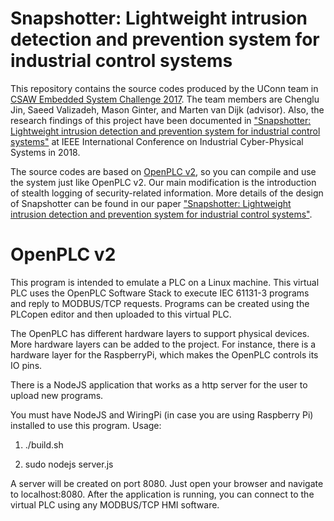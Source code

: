 # Snapshotter: Lightweight intrusion detection and prevention system for industrial control systems

This repository contains the source codes produced by the UConn team in [CSAW Embedded System Challenge 2017](https://github.com/momalab/csaw_esc_2017). The team members are Chenglu Jin, Saeed Valizadeh, Mason Ginter, and Marten van Dijk (advisor). Also, the research findings of this project have been documented in ["Snapshotter: Lightweight intrusion detection and prevention system for industrial control systems"](https://ieeexplore.ieee.org/abstract/document/8390813) at IEEE International Conference on Industrial Cyber-Physical Systems in 2018.

The source codes are based on [OpenPLC v2](https://github.com/thiagoralves/OpenPLC_v2), so you can compile and use the system just like OpenPLC v2. Our main modification is the introduction of stealth logging of security-related information. More details of the design of Snapshotter can be found in our paper ["Snapshotter: Lightweight intrusion detection and prevention system for industrial control systems"](https://ieeexplore.ieee.org/abstract/document/8390813). 

# OpenPLC v2
This program is intended to emulate a PLC on a Linux machine. This virtual PLC uses the OpenPLC Software Stack to execute IEC 61131-3 programs and reply to MODBUS/TCP requests. Programs can be created using the PLCopen editor and then uploaded to this virtual PLC.

The OpenPLC has different hardware layers to support physical devices. More hardware layers can be added to the project. For instance, there is a hardware layer for the RaspberryPi, which makes the OpenPLC controls its IO pins. 

There is a NodeJS application that works as a http server for the user to upload new programs.

You must have NodeJS and WiringPi (in case you are using Raspberry Pi) installed to use this program. Usage:

1) ./build.sh

2) sudo nodejs server.js

A server will be created on port 8080. Just open your browser and navigate to localhost:8080. After the application is running, you can connect to the virtual PLC using any MODBUS/TCP HMI software.

